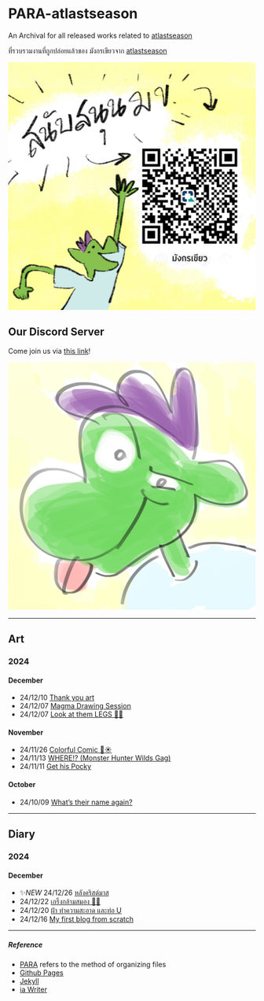 # PARA-atlastseason

An Archival for all released works related to [atlastseason](https://www.atlastseason.art)

ที่รวบรวมงานที่ถูกปล่อยแล้วของ มังกรเขียวจาก [atlastseason](https://www.atlastseason.art)

![Support the green derg สนับสนุน มข ได้จ้า](images/Qr_Green_Dragon_Support_Square.jpg)

## Our Discord Server

Come join us via [this link](https://discord.gg/adZMQ4uDKu)!

![green dragon smirk with his tongue out](images/discord-logo.jpg)


---

## Art

### 2024

#### December
- 24/12/10 [Thank you art](blog/2024/241210-thankyou-art/thankyou-art.md)
- 24/12/07 [Magma Drawing Session](blog/2024/241207-magma-art-draw/magma-collection.md)
- 24/12/07 [Look at them LEGS 🦵✨](blog/2024/241207-look-at-them-legs/look-at-them-legs.md)


#### November
- 24/11/26 [Colorful Comic 🦎☀️](blog/2024/241126-colorful-comic/colorful-comic.md)
- 24/11/13 [WHERE!? (Monster Hunter Wilds Gag)](blog/2024/241113-monhunwilds-gag/monhunwilds-gag.md)
- 24/11/11 [Get his Pocky](blog/2024/241111-pocky-shark/241111-pocky-shark.md)

#### October
- 24/10/09 [What’s their name again?](/blog/2024/241009-shark-name-event/24100-shark-name.md)

---

## Diary

### 2024

#### December
- ✨*NEW* 24/12/26 [หลังคริสต์มาส](/blog/2024/241226-after-christmas/241226-after-christmas.md)
- 24/12/22 [เกร็งกล้ามสมอง 💪🧠](blog/2024/241222-เกร็งกล้ามสมอง/241222-เกร็งกล้ามสมอง-Chandelierrrr.md)
- 24/12/20 [ฝ้า ทำความสะอาด และท่อ U](blog/2024/241219-ฝ้า-ความสะอาด-และท่อP/241220-ฝ้า-ทําความสะอาด-และท่อP.md)
- 24/12/16 [My first blog from scratch](blog/2024/241216-first-blog-from-scratch/first-blog-from-scratch.md)

---

##### Reference

- [PARA](https://fortelabs.com/blog/para/) refers to the method of organizing files
- [Github Pages](https://github.com/atlastseason/para-atlast)
- [Jekyll](https://github.com/jekyll/jekyll)
- [ia Writer](https://ia.net/writer)